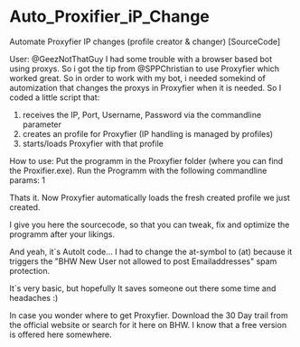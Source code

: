 # Auto_Proxifier_iP_Change
Automate Proxyfier IP changes (profile creator &amp; changer) [SourceCode]

User: @GeezNotThatGuy
I had some trouble with a browser based bot using proxys. So i got the tip from @SPPChristian to use Proxyfier which worked great.
So in order to work with my bot, i needed somekind of automization that changes the proxys in Proxyfier when it is needed. 
So I coded a little script that:
1. receives the IP, Port, Username, Password via the commandline parameter
2. creates an profile for Proxyfier (IP handling is managed by profiles)
3. starts/loads Proxyfier with that profile

How to use:
Put the programm in the Proxyfier folder (where you can find the Proxifier.exe). 
Run the Programm with the following commandline params: 1 <proxyip> <proxyport> <proxyusename> <proxypass>

Thats it. Now Proxyfier automatically loads the fresh created profile we just created.

I give you here the sourcecode, so that you can tweak, fix and optimize the programm after your likings.

And yeah, it´s AutoIt code... I had to change the at-symbol to (at) because it triggers the "BHW New User not allowed to post Emailaddresses" spam protection.

It´s very basic, but hopefully It saves someone out there some time and headaches :)

In case you wonder where to get Proxyfier. Download the 30 Day trail from the official website or search for it here on BHW. I know that a free version is offered here somewhere.
